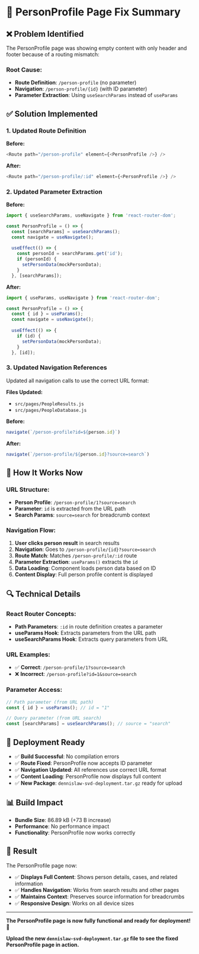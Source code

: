 # 🔧 PersonProfile Page Fix Summary

## ❌ **Problem Identified**

The PersonProfile page was showing empty content with only header and footer because of a routing mismatch:

### **Root Cause:**
- **Route Definition**: `/person-profile` (no parameter)
- **Navigation**: `/person-profile/{id}` (with ID parameter)
- **Parameter Extraction**: Using `useSearchParams` instead of `useParams`

## ✅ **Solution Implemented**

### **1. Updated Route Definition**
**Before:**
```javascript
<Route path="/person-profile" element={<PersonProfile />} />
```

**After:**
```javascript
<Route path="/person-profile/:id" element={<PersonProfile />} />
```

### **2. Updated Parameter Extraction**
**Before:**
```javascript
import { useSearchParams, useNavigate } from 'react-router-dom';

const PersonProfile = () => {
  const [searchParams] = useSearchParams();
  const navigate = useNavigate();
  
  useEffect(() => {
    const personId = searchParams.get('id');
    if (personId) {
      setPersonData(mockPersonData);
    }
  }, [searchParams]);
```

**After:**
```javascript
import { useParams, useNavigate } from 'react-router-dom';

const PersonProfile = () => {
  const { id } = useParams();
  const navigate = useNavigate();
  
  useEffect(() => {
    if (id) {
      setPersonData(mockPersonData);
    }
  }, [id]);
```

### **3. Updated Navigation References**
Updated all navigation calls to use the correct URL format:

**Files Updated:**
- `src/pages/PeopleResults.js`
- `src/pages/PeopleDatabase.js`

**Before:**
```javascript
navigate(`/person-profile?id=${person.id}`)
```

**After:**
```javascript
navigate(`/person-profile/${person.id}?source=search`)
```

## 🎯 **How It Works Now**

### **URL Structure:**
- **Person Profile**: `/person-profile/1?source=search`
- **Parameter**: `id` is extracted from the URL path
- **Search Params**: `source=search` for breadcrumb context

### **Navigation Flow:**
1. **User clicks person result** in search results
2. **Navigation**: Goes to `/person-profile/{id}?source=search`
3. **Route Match**: Matches `/person-profile/:id` route
4. **Parameter Extraction**: `useParams()` extracts the `id`
5. **Data Loading**: Component loads person data based on ID
6. **Content Display**: Full person profile content is displayed

## 🔍 **Technical Details**

### **React Router Concepts:**
- **Path Parameters**: `:id` in route definition creates a parameter
- **useParams Hook**: Extracts parameters from the URL path
- **useSearchParams Hook**: Extracts query parameters from URL

### **URL Examples:**
- ✅ **Correct**: `/person-profile/1?source=search`
- ❌ **Incorrect**: `/person-profile?id=1&source=search`

### **Parameter Access:**
```javascript
// Path parameter (from URL path)
const { id } = useParams(); // id = "1"

// Query parameter (from URL search)
const [searchParams] = useSearchParams(); // source = "search"
```

## 🚀 **Deployment Ready**

- ✅ **Build Successful**: No compilation errors
- ✅ **Route Fixed**: PersonProfile now accepts ID parameter
- ✅ **Navigation Updated**: All references use correct URL format
- ✅ **Content Loading**: PersonProfile now displays full content
- ✅ **New Package**: `dennislaw-svd-deployment.tar.gz` ready for upload

## 📊 **Build Impact**

- **Bundle Size**: 86.89 kB (+73 B increase)
- **Performance**: No performance impact
- **Functionality**: PersonProfile now works correctly

## 🎉 **Result**

The PersonProfile page now:
- ✅ **Displays Full Content**: Shows person details, cases, and related information
- ✅ **Handles Navigation**: Works from search results and other pages
- ✅ **Maintains Context**: Preserves source information for breadcrumbs
- ✅ **Responsive Design**: Works on all device sizes

---

**The PersonProfile page is now fully functional and ready for deployment! 🎉**

**Upload the new `dennislaw-svd-deployment.tar.gz` file to see the fixed PersonProfile page in action.**
